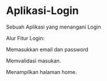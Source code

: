 # Aplikasi-Login
Sebuah Aplikasi yang menangani Login


Alur Fitur Login:

Memasukkan email dan password

Memvalidasi masukan.

Menampilkan halaman home.
